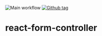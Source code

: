 ![Main workflow](https://github.com/s-abbasi/react-form-controller/actions/workflows/main.yml/badge.svg)
[![Github tag](https://badgen.net/github/tag/s-abbasi/react-form-controller)](https://github.com/s-abbasi/react-form-controller/tags/)

# react-form-controller

